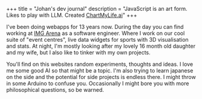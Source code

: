 +++
title = "Johan's dev journal"
description = "JavaScript is an art form. Likes to play with LLM. Created [ChartMyLife.ai](https://chartmylife.ai)"
+++

 I've been doing webapps for 13 years now. During the day you can find working at [IMG Arena](https://imgarena.com) as a software engineer. Where I work on our cool suite of "event centres", live data widgets for sports with 3D visualisation and stats. At night, I'm mostly looking after my lovely 16 month old daughter and my wife, but I also like to tinker with my own projects.

You'll find on this websites random experiments, thoughts and ideas. I love me some good AI so that might be a topic. I'm also trying to learn japanese on the side and the potential for side projects is endless there. I might throw in some Arduino to confuse you. Occasionally I might bore you with more philosophical questions, so be warned.